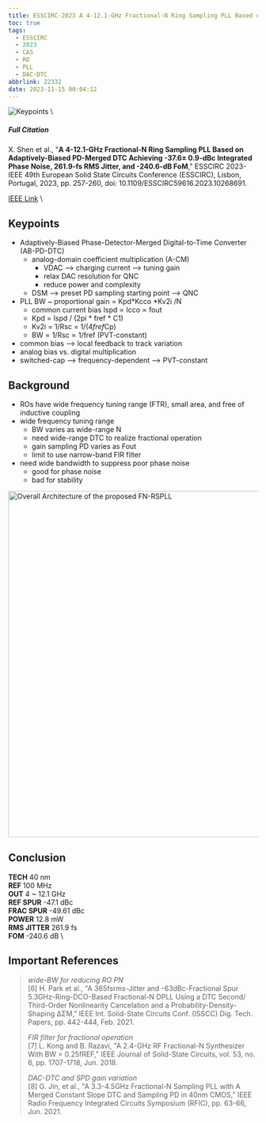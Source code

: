 ```yaml
---
title: ESSCIRC-2023 A 4-12.1-GHz Fractional-N Ring Sampling PLL Based on Adaptively-Biased PD-Merged DTC Achieving -37.6± 0.9-dBc Integrated Phase Noise, 261.9-fs RMS Jitter, and -240.6-dB FoM
toc: true
tags:
  - ESSCIRC
  - 2023
  - CAS
  - RO
  - PLL
  - DAC-DTC
abbrlink: 22332
date: 2023-11-15 00:04:12
---
```


![Keypoints](https://api2.mubu.com/v3/document_image/a4503e72-40d5-4db7-a506-2d7df4f533ce-216525.jpg) \

##### Full Citation

X. Shen et al., "**A 4-12.1-GHz Fractional-N Ring Sampling PLL Based on Adaptively-Biased PD-Merged DTC Achieving -37.6± 0.9-dBc Integrated Phase Noise, 261.9-fs RMS Jitter, and -240.6-dB FoM**," ESSCIRC 2023- IEEE 49th European Solid State Circuits Conference (ESSCIRC), Lisbon, Portugal, 2023, pp. 257-260, doi: 10.1109/ESSCIRC59616.2023.10268691.

[IEEE Link](https://ieeexplore.ieee.org/document/10268691) \

## Keypoints

- Adaptively-Biased Phase-Detector-Merged Digital-to-Time Converter (AB-PD-DTC)
  - analog-domain coefficient multiplication (A-CM)
    - VDAC --> charging current --> tuning gain
    - relax DAC resolution for QNC
    - reduce power and complexity
  - DSM --> preset  PD sampling starting point --> QNC
- PLL BW ~ proportional gain = Kpd*Kcco *Kv2i /N
  - common current bias  Ispd  ∝ Icco ∝ fout
  - Kpd = Ispd / (2pi * fref * C1)
  - Kv2i = 1/Rsc = 1/(4*fref*Cp)
  - BW ∝ 1/Rsc ∝ 1/fref (PVT-constant)
- common bias --> local feedback to track variation
- analog bias  vs. digital multiplication
- switched-cap --> frequency-dependent --> PVT-constant

## Background

- ROs have wide frequency tuning range (FTR), small area, and free of inductive coupling
- wide frequency tuning range
  - BW varies as wide-range N
  - need wide-range DTC to realize fractional operation
  - gain sampling PD varies as Fout
  - limit to use narrow-band FIR filter
- need wide bandwidth to suppress poor phase noise
  - good for phase noise
  - bad for stability

<img src="https://api2.mubu.com/v3/document_image/b1b2cd64-41ef-4343-a64c-8109796ceaea-216525.jpg" width = "700" alt="Overall Architecture of the proposed FN-RSPLL" align=center />

## Conclusion

**TECH**  40 nm \
**REF**  100 MHz \
**OUT**  4 ~ 12.1 GHz \
**REF SPUR**  -47.1 dBc \
**FRAC SPUR**  -49.61 dBc \
**POWER**  12.8 mW  \
**RMS JITTER**  261.9 fs \
**FOM**  -240.6 dB \

## Important References

> *wide-BW for reducing RO PN* \
> [6] H. Park et al., "A 365fsrms-Jitter and -63dBc-Fractional Spur 5.3GHz-Ring-DCO-Based Fractional-N DPLL Using a DTC Second/ Third-Order Nonlinearity Cancelation and a Probability-Density- Shaping ΔΣM," IEEE Int. Solid-State Circuits Conf. (ISSCC) Dig. Tech. Papers, pp. 442-444, Feb. 2021.
> 
> *FIR filter for fractional operation* \
> [7] L. Kong and B. Razavi, "A 2.4-GHz RF Fractional-N Synthesizer With BW = 0.25fREF," IEEE Journal of Solid-State Circuits, vol. 53, no. 6, pp. 1707-1718, Jun. 2018.
> 
> *DAC-DTC and SPD gain variation* \
> [8] G. Jin, et al., "A 3.3-4.5GHz Fractional-N Sampling PLL with A Merged Constant Slope DTC and Sampling PD in 40nm CMOS," IEEE Radio Frequency Integrated Circuits Symposium (RFIC), pp. 63-66, Jun. 2021.
